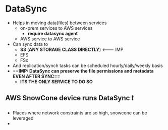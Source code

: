
# DataSync

- Helps in moving data(files) between services
	- on-prem services to AWS services
		- **require datasync agent**
	- AWS service to AWS service
- Can sync data to 
	- **S3** (**ANY STORAGE CLASS DIRECTLY**) <--- IMP
	- EFS
	- FSx
- And replication/synch tasks can be scheduled hourly/daily/weekly basis
- ==**IMP: DataSync can preserve the file permissions and metadata EVEN AFTER SYNC==**
	- **ITS THE ONLY SERVICE TO DO SO**


## AWS SnowCone device runs DataSync ❗️

- Places where network constraints are so high, snowcone can be leveraged
- 
